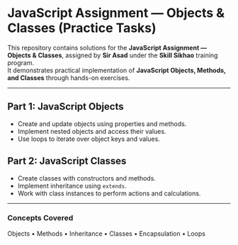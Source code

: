 # JavaScript Assignment — Objects & Classes (Practice Tasks)

This repository contains solutions for the **JavaScript Assignment — Objects & Classes**, assigned by **Sir Asad** under the **Skill Sikhao** training program.  
It demonstrates practical implementation of **JavaScript Objects, Methods, and Classes** through hands-on exercises.

---

## Part 1: JavaScript Objects
- Create and update objects using properties and methods.  
- Implement nested objects and access their values.  
- Use loops to iterate over object keys and values.

## Part 2: JavaScript Classes
- Create classes with constructors and methods.  
- Implement inheritance using `extends`.  
- Work with class instances to perform actions and calculations.

---

### Concepts Covered
Objects • Methods • Inheritance • Classes • Encapsulation • Loops  
